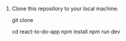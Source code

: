 1. Clone this repository to your local machine.

   git clone <repository-url>

   cd react-to-do-app
   npm install
   npm run dev
